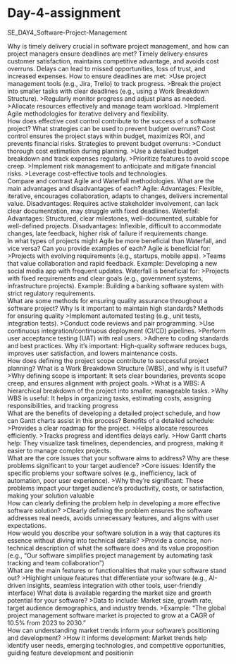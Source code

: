 # Day-4-assignment
SE_DAY4_Software-Project-Management

Why is timely delivery crucial in software project management, and how can project managers ensure deadlines are met?                    Timely delivery ensures customer satisfaction, maintains competitive advantage, and avoids cost overruns. Delays can lead to missed opportunities, loss of trust, and increased expenses.                                                                                     How to ensure deadlines are met:                                                                                                          >Use project management tools (e.g., Jira, Trello) to track progress.                                                                    >Break the project into smaller tasks with clear deadlines (e.g., using a Work Breakdown Structure).                                 >Regularly monitor progress and adjust plans as needed.                                                                               >Allocate resources effectively and manage team workload.                                                                            >Implement Agile methodologies for iterative delivery and flexibility.                                                                            
How does effective cost control contribute to the success of a software project? What strategies can be used to prevent budget overruns?  Cost control ensures the project stays within budget, maximizes ROI, and prevents financial risks.                                Strategies to prevent budget overruns:                                                                                                >Conduct thorough cost estimation during planning.                                                                                        >Use a detailed budget breakdown and track expenses regularly.                                                                    >Prioritize features to avoid scope creep.                                                                                        >Implement risk management to anticipate and mitigate financial risks.                                                            >Leverage cost-effective tools and technologies.                                                                                                     
Compare and contrast Agile and Waterfall methodologies. What are the main advantages and disadvantages of each?                            Agile:                                                                                                                        Advantages: Flexible, iterative, encourages collaboration, adapts to changes, delivers incremental value.                        Disadvantages: Requires active stakeholder involvement, can lack clear documentation, may struggle with fixed deadlines.                  Waterfall:                                                                                                                        Advantages: Structured, clear milestones, well-documented, suitable for well-defined projects.                                Disadvantages: Inflexible, difficult to accommodate changes, late feedback, higher risk of failure if requirements change.                        
In what types of projects might Agile be more beneficial than Waterfall, and vice versa? Can you provide examples of each?                Agile is beneficial for:                                                                                                                >Projects with evolving requirements (e.g., startups, mobile apps).                                                                       >Teams that value collaboration and rapid feedback.                                                                                    Example: Developing a new social media app with frequent updates.                                                                        Waterfall is beneficial for:                                                                                                        >Projects with fixed requirements and clear goals (e.g., government systems, infrastructure projects).                                Example: Building a banking software system with strict regulatory requirements.                                                            
What are some methods for ensuring quality assurance throughout a software project? Why is it important to maintain high standards?       Methods for ensuring quality                                                                                                        >Implement automated testing (e.g., unit tests, integration tests).                                                                       >Conduct code reviews and pair programming.                                                                                            >Use continuous integration/continuous deployment (CI/CD) pipelines.                                                                >Perform user acceptance testing (UAT) with real users.                                                                                >Adhere to coding standards and best practices.                                                                                           Why it’s important: High-quality software reduces bugs, improves user satisfaction, and lowers maintenance costs.                          
How does defining the project scope contribute to successful project planning? What is a Work Breakdown Structure (WBS), and why is it useful?                                                                                                                                   >Why defining scope is important: It sets clear boundaries, prevents scope creep, and ensures alignment with project goals.           >What is a WBS: A hierarchical breakdown of the project into smaller, manageable tasks.                                                   >Why WBS is useful: It helps in organizing tasks, estimating costs, assigning responsibilities, and tracking progress                      
What are the benefits of developing a detailed project schedule, and how can Gantt charts assist in this process?                         Benefits of a detailed schedule:                                                                                                        >Provides a clear roadmap for the project.                                                                                            >Helps allocate resources efficiently.                                                                                                >Tracks progress and identifies delays early.                                                                                            >How Gantt charts help: They visualize task timelines, dependencies, and progress, making it easier to manage complex projects.                         
What are the core issues that your software aims to address? Why are these problems significant to your target audience?                  >Core issues: Identify the specific problems your software solves (e.g., inefficiency, lack of automation, poor user experience).         >Why they’re significant: These problems impact your target audience’s productivity, costs, or satisfaction, making your solution valuable                                                                                                                                   
How can clearly defining the problem help in developing a more effective software solution?                                               >Clearly defining the problem ensures the software addresses real needs, avoids unnecessary features, and aligns with user expectations.       
How would you describe your software solution in a way that captures its essence without diving into technical details?                   >Provide a concise, non-technical description of what the software does and its value proposition (e.g., “Our software simplifies project management by automating task tracking and team collaboration”)                                                                                                                        
What are the main features or functionalities that make your software stand out?                                                          >Highlight unique features that differentiate your software (e.g., AI-driven insights, seamless integration with other tools, user-friendly interface)
What data is available regarding the market size and growth potential for your software?                                                  >Data to include: Market size, growth rate, target audience demographics, and industry trends.                                    >Example: “The global project management software market is projected to grow at a CAGR of 10.5% from 2023 to 2030.”                        
How can understanding market trends inform your software’s positioning and development?                                                   >How it informs development: Market trends help identify user needs, emerging technologies, and competitive opportunities, guiding feature development and positionin

